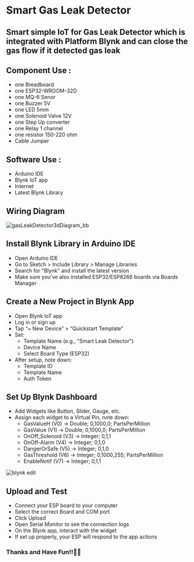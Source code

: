 # Smart Gas Leak Detector
Smart simple IoT for Gas Leak Detector which is integrated with Platform Blynk and can close the gas flow if it detected gas leak
----------------------------------------------------------------------------
## Component Use : 
- one Breadboard
- one ESP32-WROOM-32D
- one MQ-6 Senor
- one Buzzer 5V
- one LED 5mm
- one Solenoid Valve 12V
- one Step Up converter
- one Relay 1 channel
- one resistor 150-220 ohm
- Cable Jumper

## Software Use :
- Arduino IDE
- Blynk IoT app
- Internet
- Latest Blynk Library

## Wiring Diagram
![gasLeakDetector3dDiagram_bb](https://github.com/user-attachments/assets/1f884a6c-742c-42f5-8ccb-8c7454d07845)

## Install Blynk Library in Arduino IDE
- Open Arduino IDE
- Go to Sketch > Include Library > Manage Libraries
- Search for "Blynk" and install the latest version
- Make sure you’ve also installed ESP32/ESP8266 boards via Boards Manager

## Create a New Project in Blynk App
- Open Blynk IoT app
- Log in or sign up
- Tap “+ New Device” > “Quickstart Template”
- Set:
  - Template Name (e.g., "Smart Leak Detector")
  - Device Name
  - Select Board Type (ESP32)
- After setup, note down:
  - Template ID
  - Template Name
  - Auth Token

## Set Up Blynk Dashboard
- Add Widgets like Button, Slider, Gauge, etc.
- Assign each widget to a Virtual Pin, note down:
  - GasValueH (V0) -> Double; 0,1000,0; PartsPerMillion
  - GasValue (V1) -> Double; 0,1000,0; PartsPerMillion
  - OnOff_Solenoid (V3) -> Integer; 0,1,1
  - OnOff-Alarm (V4) -> Integer; 0,1,0
  - DangerOrSafe (V5) -> Integer; 0,1,0
  - GasThreshold (V6) -> Integer; 0,1000,255; PartsPerMillion
  - EnableNotif (V7) -> Integer; 0,1,1
 
    
![blynk edit](https://github.com/user-attachments/assets/90e9603d-5817-4ca4-887b-ec5489091aed)

## Upload and Test
- Connect your ESP board to your computer
- Select the correct Board and COM port
- Click Upload
- Open Serial Monitor to see the connection logs
- On the Blynk app, interact with the widget
- If set up properly, your ESP will respond to the app actions

### Thanks and Have Fun!!🚀✨
